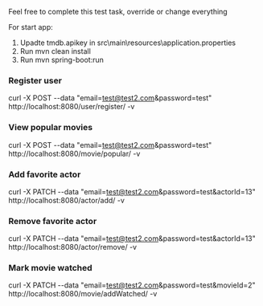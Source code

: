 Feel free to complete this test task, override or change everything

For start app: 
1. Upadte tmdb.apikey in src\main\resources\application.properties
2. Run mvn clean install
3. Run mvn spring-boot:run

### Register user
curl -X POST --data "email=test@test2.com&password=test" http://localhost:8080/user/register/ -v

### View popular movies
curl -X POST --data "email=test@test2.com&password=test" http://localhost:8080/movie/popular/ -v

### Add favorite actor
curl -X PATCH --data "email=test@test2.com&password=test&actorId=13" http://localhost:8080/actor/add/ -v

### Remove favorite actor
curl -X PATCH --data "email=test@test2.com&password=test&actorId=13" http://localhost:8080/actor/remove/ -v

### Mark movie watched
curl -X PATCH --data "email=test@test2.com&password=test&movieId=2" http://localhost:8080/movie/addWatched/ -v

